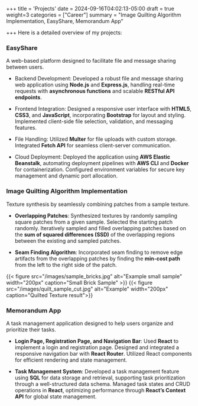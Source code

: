 +++
title = 'Projects'
date = 2024-09-16T04:02:13-05:00
draft = true
weight=3
categories = ["Career"]
summary = "Image Quilting Algorithm Implementation, EasyShare, Memorandum App"


+++
Here is a detailed overview of my projects:

### **EasyShare**
A web-based platform designed to facilitate file and message sharing between users. 
- Backend Development: Developed a robust file and message sharing web application using **Node.js** and **Express.js**, handling real-time requests with **asynchronous functions** and scalable **RESTful API endpoints**.

- Frontend Integration: Designed a responsive user interface with **HTML5**, **CSS3**, and **JavaScript**, incorporating **Bootstrap** for layout and styling. Implemented client-side file selection, validation, and messaging features.

- File Handling: Utilized **Multer** for file uploads with custom storage. Integrated **Fetch API** for seamless client-server communication.

- Cloud Deployment: Deployed the application using **AWS Elastic Beanstalk**, automating deployment pipelines with **AWS CLI** and **Docker** for containerization. Configured environment variables for secure key management and dynamic port allocation.


### **Image Quilting Algorithm Implementation**
Texture synthesis by seamlessly combining patches from a sample texture. 

- **Overlapping Patches**: Synthesized textures by randomly sampling square patches from a given sample. Selected the starting patch randomly. Iteratively sampled and filled overlapping patches based on the **sum of squared differences (SSD)** of the overlapping regions between the existing and sampled patches.

- **Seam Finding Algorithm**: Incorporated seam finding to remove edge artifacts from the overlapping patches by finding the **min-cost path** from the left to the right side of the patch.

{{< figure src="/images/sample_bricks.jpg" alt="Example small sample" width="200px" caption="Small Brick Sample" >}}
{{< figure src="/images/quilt_sample_cut.jpg" alt="Example" width="200px" caption="Quilted Texture result">}}





### **Memorandum App**
A task management application designed to help users organize and prioritize their tasks.

- **Login Page, Registration Page, and Navigation Bar**: Used **React** to implement a login and registration page. Designed and integrated a responsive navigation bar with **React Router**. Utilized React components for efficient rendering and state management.

- **Task Management System**: Developed a task management feature using **SQL** for data storage and retrieval, supporting task prioritization through a well-structured data schema. Managed task states and CRUD operations in **React**, optimizing performance through **React’s Context API** for global state management.



